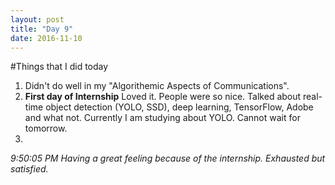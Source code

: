 ```yaml
---
layout: post
title: "Day 9"
date: 2016-11-10
---
```

#Things that I did today
1. Didn't do well in my "Algorithemic Aspects of Communications". 
2. **First day of Internship** Loved it. People were so nice. Talked about real-time object detection (YOLO, SSD), deep learning, TensorFlow, Adobe and what not. Currently I am studying about YOLO. Cannot wait for tomorrow.
3. 

_9:50:05 PM Having a great feeling because of the internship. Exhausted but satisfied._
